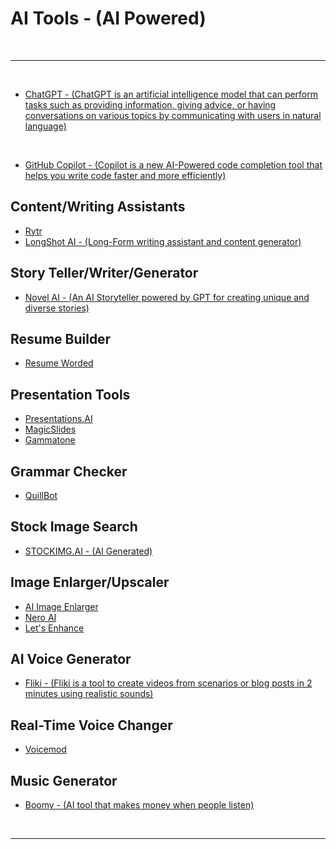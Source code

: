 # AI Tools - (AI Powered)

<br>

---

<br>

- [ChatGPT - (ChatGPT is an artificial intelligence model that can perform tasks such as providing information, giving advice, or having conversations on various topics by communicating with users in natural language)](https://openai.com/blog/chatgpt)

<br>

- [GitHub Copilot - (Copilot is a new AI-Powered code completion tool that helps you write code faster and more efficiently)](https://github.com/features/copilot/)

## Content/Writing Assistants

- [Rytr](https://rytr.me/)
- [LongShot AI - (Long-Form writing assistant and content generator)](https://longshot.ai/)

## Story Teller/Writer/Generator

- [Novel AI - (An AI Storyteller powered by GPT for creating unique and diverse stories)](https://novelai.net/)

## Resume Builder

- [Resume Worded](https://resumeworded.com/)

## Presentation Tools

- [Presentations.AI](https://www.presentations.ai/)
- [MagicSlides](https://www.magicslides.app/)
- [Gammatone](https://gamma.app/)

## Grammar Checker

- [QuillBot](https://quillbot.com/)

## Stock Image Search

- [STOCKIMG.AI - (AI Generated)](https://stockimg.ai/)

## Image Enlarger/Upscaler

- [AI Image Enlarger](https://imglarger.com/)
- [Nero AI](https://ai.nero.com/)
- [Let's Enhance](https://letsenhance.io/)

## AI Voice Generator

- [Fliki - (Fliki is a tool to create videos from scenarios or blog posts in 2 minutes using realistic sounds)](https://fliki.ai/)

## Real-Time Voice Changer

- [Voicemod](https://www.voicemod.net/)

## Music Generator

- [Boomy - (AI tool that makes money when people listen)](https://boomy.com/)

<br>

---
